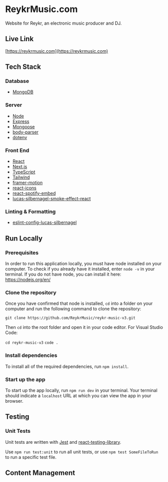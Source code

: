# ReykrMusic.com

Website for Reykr, an electronic music producer and DJ.

## Live Link

[https://reykrmusic.com](https://reykrmusic.com)

## Tech Stack

### Database

- [MongoDB](https://www.mongodb.com/)

### Server

- [Node](https://nodejs.org/en/)
- [Express](https://expressjs.com/)
- [Mongoose](https://mongoosejs.com/)
- [body-parser](https://www.npmjs.com/package/body-parser)
- [dotenv](https://www.npmjs.com/package/dotenv)

### Front End

- [React](https://reactjs.org/)
- [Next.js](https://nextjs.org/)
- [TypeScript](https://www.typescriptlang.org/)
- [Tailwind](https://tailwindcss.com/)
- [framer-motion](https://www.npmjs.com/package/framer-motion)
- [react-icons](https://www.npmjs.com/package/react-icons)
- [react-spotify-embed](https://www.npmjs.com/package/react-spotify-embed)
- [lucas-silbernagel-smoke-effect-react](https://www.npmjs.com/package/lucas-silbernagel-smoke-effect-react)

### Linting & Formatting

- [eslint-config-lucas-silbernagel](https://www.npmjs.com/package/eslint-config-lucas-silbernagel)

## Run Locally

### Prerequisites

In order to run this application locally, you must have node installed on your computer. To check if you already have it installed, enter `node -v` in your terminal. If you do not have node, you can install it here: https://nodejs.org/en/

### Clone the repository

Once you have confirmed that node is installed, `cd` into a folder on your computer and run the following command to clone the repository:

`git clone https://github.com/ReykrMusic/reykr-music-v3.git`

Then `cd` into the root folder and open it in your code editor. For Visual Studio Code:

`cd reykr-music-v3`
`code .`

### Install dependencies

To install all of the required dependencies, run `npm install`.

### Start up the app

To start up the app locally, run `npm run dev` in your terminal. Your terminal should indicate a `localhost` URL at which you can view the app in your browser.

## Testing

### Unit Tests

Unit tests are written with [Jest](https://jestjs.io/) and [react-testing-library](https://testing-library.com/).

Use `npm run test:unit` to run all unit tests, or use `npm test SomeFileToRun` to run a specific test file.

## Content Management

